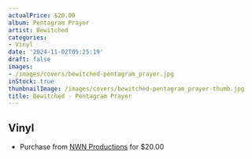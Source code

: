 ```yaml
---
actualPrice: $20.00
album: Pentagram Prayer
artist: Bewitched
categories:
- Vinyl
date: '2024-11-02T05:25:19'
draft: false
images:
- /images/covers/bewitched-pentagram_prayer.jpg
inStock: true
thumbnailImage: /images/covers/bewitched-pentagram_prayer-thumb.jpg
title: Bewitched - Pentagram Prayer
---
```


## Vinyl
* Purchase from [NWN Productions](http://shop.nwnprod.com/index.php?route=product/product&path=75&product_id=47520&sort=pd.name&order=ASC) for $20.00
